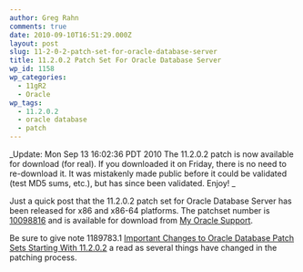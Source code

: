 ```yaml
---
author: Greg Rahn
comments: true
date: 2010-09-10T16:51:29.000Z
layout: post
slug: 11-2-0-2-patch-set-for-oracle-database-server
title: 11.2.0.2 Patch Set For Oracle Database Server
wp_id: 1158
wp_categories:
  - 11gR2
  - Oracle
wp_tags:
  - 11.2.0.2
  - oracle database
  - patch
---
```


_Update: Mon Sep 13 16:02:36 PDT 2010 The 11.2.0.2 patch is now available for download (for real).  If you downloaded it on Friday, there is no need to re-download it.  It was mistakenly made public before it could be validated (test MD5 sums, etc.), but has since been validated.  Enjoy! _

Just a quick post that the 11.2.0.2 patch set for Oracle Database Server has been released for x86 and x86-64 platforms. The patchset number is [10098816](https://updates.oracle.com/ARULink/PatchDetails/process_form?patch_num=10098816) and is available for download from [My Oracle Support](https://support.oracle.com/). 

Be sure to give note 1189783.1 [Important Changes to Oracle Database Patch Sets Starting With 11.2.0.2](https://support.oracle.com/oip/faces/secure/km/DocumentDisplay.jspx?id=1189783.1) a read as several things have changed in the patching process.
